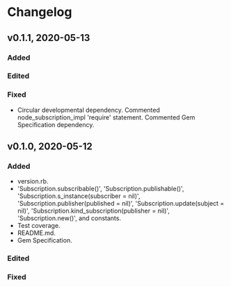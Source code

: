 # Changelog

## v0.1.1, 2020-05-13

### Added

### Edited

### Fixed

- Circular developmental dependency. Commented node_subscription_impl
 'require' statement. Commented Gem Specification dependency.

## v0.1.0, 2020-05-12

### Added

- version.rb.
- 'Subscription.subscribable()', 'Subscription.publishable()', 
'Subscription.s_instance(subscriber = nil)', 
'Subscription.publisher(published = nil)', 'Subscription.update(subject = nil)',
 'Subscription.kind_subscription(publisher = nil)', 'Subscription.new()', and 
 constants.
- Test coverage.
- README.md.
- Gem Specification.

### Edited

### Fixed
